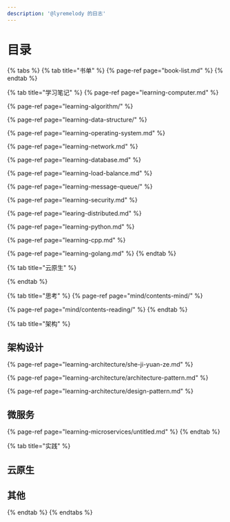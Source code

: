 ```yaml
---
description: '@lyremelody 的日志'
---
```


# 目录



{% tabs %}
{% tab title="书单" %}
{% page-ref page="book-list.md" %}
{% endtab %}

{% tab title="学习笔记" %}
{% page-ref page="learning-computer.md" %}

{% page-ref page="learning-algorithm/" %}

{% page-ref page="learning-data-structure/" %}

{% page-ref page="learning-operating-system.md" %}

{% page-ref page="learning-network.md" %}

{% page-ref page="learning-database.md" %}

{% page-ref page="learning-load-balance.md" %}

{% page-ref page="learning-message-queue/" %}

{% page-ref page="learning-security.md" %}

{% page-ref page="learing-distributed.md" %}

{% page-ref page="learning-python.md" %}

{% page-ref page="learning-cpp.md" %}

{% page-ref page="learning-golang.md" %}
{% endtab %}

{% tab title="云原生" %}

{% endtab %}

{% tab title="思考" %}
{% page-ref page="mind/contents-mind/" %}

{% page-ref page="mind/contents-reading/" %}
{% endtab %}

{% tab title="架构" %}
## 架构设计

{% page-ref page="learning-architecture/she-ji-yuan-ze.md" %}

{% page-ref page="learning-architecture/architecture-pattern.md" %}

{% page-ref page="learning-architecture/design-pattern.md" %}

## 微服务

{% page-ref page="learning-microservices/untitled.md" %}
{% endtab %}

{% tab title="实践" %}
## 云原生

## 其他
{% endtab %}
{% endtabs %}



